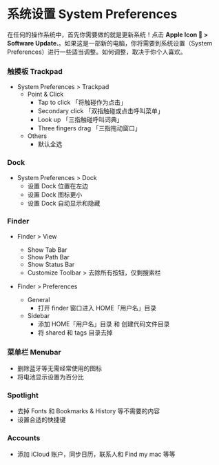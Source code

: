 # 系统设置 System Preferences

在任何的操作系统中，首先你需要做的就是更新系统！点击 **Apple Icon  > Software Update.**。如果这是一部新的电脑，你将需要到系统设置（System Preferences）进行一些适当调整。如何调整，取决于你个人喜欢。

### 触摸板 Trackpad

- System Preferences > Trackpad
    - Point & Click
        - Tap to click 「将触碰作为点击」
        - Secondary click 「双指触碰或点击呼叫菜单」
        - Look up 「三指触碰呼叫词典」
        - Three fingers drag 「三指拖动窗口」
    - Others
        - 默认全选

### Dock
- System Preferences > Dock
    - 设置 Dock 位置在左边
    - 设置 Dock 图标更小
    - 设置 Dock 自动显示和隐藏

### Finder
- Finder > View
    - Show Tab Bar
    - Show Path Bar
    - Show Status Bar
    - Customize Toolbar > 去除所有按钮，仅剩搜索栏

- Finder > Preferences
    - General
        - 打开 finder 窗口进入 HOME「用户名」目录
    - Sidebar
        - 添加 HOME「用户名」目录 和 创建代码文件目录
        - 将 shared 和 tags 目录去掉

### 菜单栏 Menubar
- 删除蓝牙等无需经常使用的图标
- 将电池显示设置为百分比

### Spotlight
- 去掉 Fonts 和 Bookmarks & History 等不需要的内容
- 设置合适的快捷键

### Accounts
- 添加 iCloud 账户，同步日历，联系人和 Find my mac 等等
